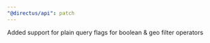 ```yaml
---
"@directus/api": patch
---
```


Added support for plain query flags for boolean & geo filter operators
